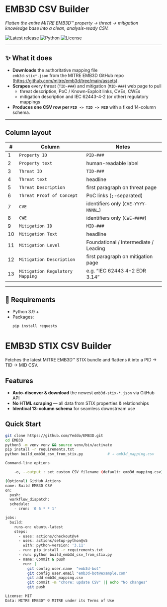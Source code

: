
# EMB3D CSV Builder

*Flatten the entire MITRE EMB3D™ property → threat → mitigation knowledge base into a clean, analysis-ready CSV.*

[![Latest release](https://img.shields.io/github/v/release/Yeddo/EMB3D?logo=github)](https://github.com/Yeddo/EMB3D/releases)
![Python](https://img.shields.io/badge/Python-3.x-blue.svg) 
![License](https://img.shields.io/badge/License-MIT-green.svg)

---

## ✨ What it does
* **Downloads** the authoritative mapping file   
  `emb3d-stix*.json` from the MITRE EMB3D GitHub repo (https://github.com/mitre/emb3d/tree/main/assets).
* **Scrapes** every threat (`TID-###`) and mitigation (`MID-###`) web page to pull  
  * threat description, PoC / Known-Exploit links, CVEs, CWEs  
  * mitigation description and IEC 62443-4-2 (or other) regulatory mappings
* **Produces one CSV row per `PID -> TID -> MID`** with a fixed 14-column schema.

---

## Column layout

| # | Column | Notes |
|---|--------|-------|
| 1 | `Property ID` | `PID-###` |
| 2 | `Property text` | human-readable label |
| 3 | `Threat ID` | `TID-###` |
| 4 | `Threat text` | headline |
| 5 | `Threat Description` | first paragraph on threat page |
| 6 | `Threat Proof of Concept` | PoC links (`;`-separated) |
| 7 | `CVE` | identifiers only (`CVE-YYYY-NNNN…`) |
| 8 | `CWE` | identifiers only (`CWE-####`) |
| 9 | `Mitigation ID` | `MID-###` |
|10 | `Mitigation Text` | headline |
|11 | `Mitigation Level` | Foundational / Intermediate / Leading |
|12 | `Mitigation Description` | first paragraph on mitigation page |
|13 | `Mitigation Regulatory Mapping` | e.g. “IEC 62443 4-2 EDR 3.14” |

---

## 🔧 Requirements

* Python 3.9 +  
* Packages:  
  ```bash
  pip install requests 

# EMB3D STIX CSV Builder

Fetches the latest MITRE EMB3D™ STIX bundle and flattens it into a PID → TID → MID CSV.

## Features

- **Auto-discover & download** the newest `emb3d-stix-*.json` via GitHub API  
- **No HTML scraping** — all data from STIX properties & relationships  
- **Identical 13-column schema** for seamless downstream use  

## Quick Start

```bash
git clone https://github.com/Yeddo/EMB3D.git
cd EMB3D
python3 -m venv venv && source venv/bin/activate
pip install -r requirements.txt
python build_emb3d_csv_from_stix.py           # → emb3d_mapping.csv

Command-line options

    -o, --output : set custom CSV filename (default: emb3d_mapping.csv)

(Optional) GitHub Actions
name: Build EMB3D CSV
on:
  push:
  workflow_dispatch:
  schedule:
    - cron: '0 6 * * 1'

jobs:
  build:
    runs-on: ubuntu-latest
    steps:
      - uses: actions/checkout@v4
      - uses: actions/setup-python@v5
        with: python-version: '3.11'
      - run: pip install -r requirements.txt
      - run: python build_emb3d_csv_from_stix.py
      - name: Commit & push
        run: |
          git config user.name  "emb3d-bot"
          git config user.email "emb3d-bot@example.com"
          git add emb3d_mapping.csv
          git commit -m "chore: update CSV" || echo "No changes"
          git push

License: MIT
Data: MITRE EMB3D™ © MITRE under its Terms of Use